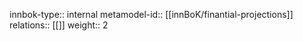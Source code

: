innbok-type:: internal
metamodel-id:: [[innBoK/finantial-projections]]
relations:: [[]]
weight:: 2



